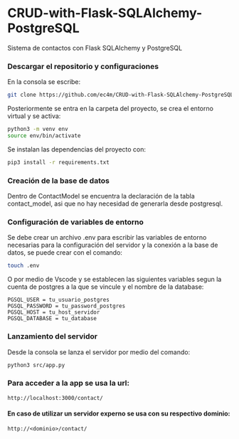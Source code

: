 # CRUD-with-Flask-SQLAlchemy-PostgreSQL

Sistema de contactos con Flask SQLAlchemy y PostgreSQL

### Descargar el repositorio y configuraciones
En la consola se escribe:
```sh
git clone https://github.com/ec4m/CRUD-with-Flask-SQLAlchemy-PostgreSQL.git
```
Posteriormente se entra en la carpeta del proyecto, se crea el entorno virtual y se activa:
```sh
python3 -m venv env
source env/bin/activate
```
Se instalan las dependencias del proyecto con:
```sh
pip3 install -r requirements.txt
```
### Creación de la base de datos
Dentro de ContactModel se encuentra la declaración de la tabla contact_model, asi que no hay necesidad de generarla desde postgresql.

### Configuración de variables de entorno
Se debe crear un archivo .env para escribir las variables de entorno necesarias para la configuración del servidor y la conexión a la base de datos, se puede crear con el comando:
```sh
touch .env
```
O por medio de Vscode y se establecen las siguientes variables segun la cuenta de postgres a la que se vincule y el nombre de la database:
```
PGSQL_USER = tu_usuario_postgres
PGSQL_PASSWORD = tu_password_postgres
PGSQL_HOST = tu_host_servidor 
PGSQL_DATABASE = tu_database
```

### Lanzamiento del servidor
Desde la consola se lanza el servidor por medio del comando:
```sh
python3 src/app.py
```

### Para acceder a la app se usa la url:
```
http://localhost:3000/contact/
```
#### En caso de utilizar un servidor experno se usa con su respectivo dominio:
```
http://<dominio>/contact/
```

